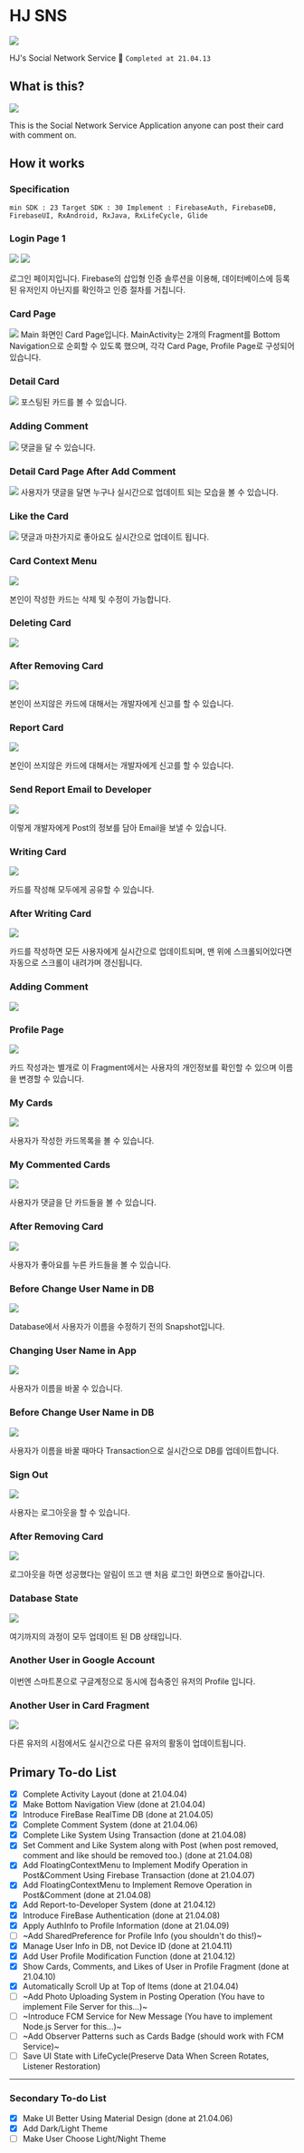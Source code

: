 # HJ SNS
![](.README_images/app_logo.png)

HJ's Social Network Service :couplekiss:
`Completed at 21.04.13`

## What is this?
![](.README_images/c770f767.png)

This is the Social Network Service Application anyone can post their card with comment on. 

## How it works
### Specification
`
min SDK : 23
Target SDK : 30
Implement : FirebaseAuth, FirebaseDB, FirebaseUI, RxAndroid, RxJava, RxLifeCycle, Glide
`
### Login Page 1
![](.README_images/demo_image/1login.PNG)
![](.README_images/demo_image/2login2.PNG)

로그인 페이지입니다. Firebase의 삽입형 인증 솔루션을 이용해, 
데이터베이스에 등록된 유저인지 아닌지를 확인하고 인증 절차를 거칩니다.
### Card Page
![](.README_images/demo_image/3card_page1.PNG)
Main 화면인 Card Page입니다. MainActivity는 2개의 Fragment를 Bottom Navigation으로 순회할 수 있도록 했으며,
각각 Card Page, Profile Page로 구성되어 있습니다.
### Detail Card 
![](.README_images/demo_image/3card_page2.PNG)
포스팅된 카드를 볼 수 있습니다.
### Adding Comment
![](.README_images/demo_image/3card_page3.PNG)
댓글을 달 수 있습니다.
### Detail Card Page After Add Comment
![](.README_images/demo_image/3card_page4.PNG)
사용자가 댓글을 달면 누구나 실시간으로 업데이트 되는 모습을 볼 수 있습니다.
### Like the Card
![](.README_images/demo_image/3card_page5.PNG)
댓글과 마찬가지로 좋아요도 실시간으로 업데이트 됩니다.
### Card Context Menu
![](.README_images/demo_image/4remove_and_edit.PNG)

본인이 작성한 카드는 삭제 및 수정이 가능합니다.
### Deleting Card
![](.README_images/demo_image/5remove_card.PNG)
### After Removing Card
![](.README_images/demo_image/6after_card_remove.PNG)

본인이 쓰지않은 카드에 대해서는 개발자에게 신고를 할 수 있습니다.
### Report Card
![](.README_images/demo_image/7other_card_report.PNG)

본인이 쓰지않은 카드에 대해서는 개발자에게 신고를 할 수 있습니다.
### Send Report Email to Developer
![](.README_images/demo_image/8report_email_to_dev.PNG)

이렇게 개발자에게 Post의 정보를 담아 Email을 보낼 수 있습니다.
### Writing Card
![](.README_images/demo_image/9write_card.PNG)

카드를 작성해 모두에게 공유할 수 있습니다.
### After Writing Card
![](.README_images/demo_image/10after_write_card.PNG)

카드를 작성하면 모든 사용자에게 실시간으로 업데이트되며, 맨 위에 스크롤되어있다면 자동으로 스크롤이 내려가며 갱신됩니다.
### Adding Comment
![](.README_images/demo_image/11commet_to_my_card.PNG)
### Profile Page
![](.README_images/demo_image/12profile_page.png)

카드 작성과는 별개로 이 Fragment에서는 사용자의 개인정보를 확인할 수 있으며 이름을 변경할 수 있습니다.
### My Cards
![](.README_images/demo_image/13my_cards.PNG)

사용자가 작성한 카드목록을 볼 수 있습니다.
### My Commented Cards
![](.README_images/demo_image/14my_comment_cards.PNG)

사용자가 댓글을 단 카드들을 볼 수 있습니다.
### After Removing Card
![](.README_images/demo_image/15my_like_cards.PNG)

사용자가 좋아요를 누른 카드들을 볼 수 있습니다.
### Before Change User Name in DB
![](.README_images/demo_image/16before_change_name.PNG)

Database에서 사용자가 이름을 수정하기 전의 Snapshot입니다.
### Changing User Name in App
![](.README_images/demo_image/17after_change_namein_app.PNG)

사용자가 이름을 바꿀 수 있습니다.
### Before Change User Name in DB
![](.README_images/demo_image/18after_change_name.png)

사용자가 이름을 바꿀 때마다 Transaction으로 실시간으로 DB를 업데이트합니다.
### Sign Out
![](.README_images/demo_image/19logout.PNG)

사용자는 로그아웃을 할 수 있습니다.
### After Removing Card
![](.README_images/demo_image/20after_logout.png)

로그아웃을 하면 성공했다는 알림이 뜨고 맨 처음 로그인 화면으로 돌아갑니다.
### Database State
![](.README_images/demo_image/21database.png)

여기까지의 과정이 모두 업데이트 된 DB 상태입니다.
### Another User in Google Account

이번엔 스마트폰으로 구글계정으로 동시에 접속중인 유저의 Profile 입니다.
### Another User in Card Fragment
![](.README_images/demo_image/23another_user_in_phone_card_fragment.png)

다른 유저의 시점에서도 실시간으로 다른 유저의 활동이 업데이트됩니다.


## Primary To-do List 
- [X] Complete Activity Layout (done at 21.04.04)
- [X] Make Bottom Navigation View (done at 21.04.04)
- [X] Introduce FireBase RealTime DB (done at 21.04.05)
- [X] Complete Comment System (done at 21.04.06)
- [X] Complete Like System Using Transaction (done at 21.04.08)
- [X] Set Comment and Like System along with Post (when post removed, comment and like should be removed too.) (done at 21.04.08)
- [X] Add FloatingContextMenu to Implement Modify Operation in Post&Comment Using Firebase Transaction (done at 21.04.07)
- [X] Add FloatingContextMenu to Implement Remove Operation in Post&Comment (done at 21.04.08)
- [X] Add Report-to-Developer System (done at 21.04.12)
- [X] Introduce FireBase Authentication (done at 21.04.08)
- [X] Apply AuthInfo to Profile Information (done at 21.04.09)
- [ ]  ~Add SharedPreference for Profile Info (you shouldn't do this!)~
- [X] Manage User Info in DB, not Device ID (done at 21.04.11)
- [X] Add User Profile Modification Function (done at 21.04.12)
- [X] Show Cards, Comments, and Likes of User in Profile Fragment (done at 21.04.10)
- [X] Automatically Scroll Up at Top of Items (done at 21.04.04)
- [ ] ~Add Photo Uploading System in Posting Operation (You have to implement File Server for this...)~
- [ ] ~Introduce FCM Service for New Message (You have to implement Node.js Server for this...)~
- [ ] ~Add Observer Patterns such as Cards Badge (should work with FCM Service)~
- [ ] Save UI State with LifeCycle(Preserve Data When Screen Rotates, Listener Restoration)

----------------
### Secondary To-do List 
- [X] Make UI Better Using Material Design (done at 21.04.06)
- [X] Add Dark/Light Theme
- [ ] Make User Choose Light/Night Theme
